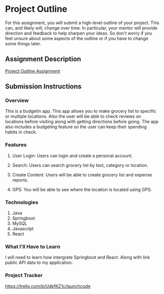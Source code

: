 # Project Outline
For this assignment, you will submit a high-level outline of your project. This can, and likely will, change over time. In particular, your mentor will provide direction and feedback to help sharpen your ideas. So don't worry if you feel unsure about some aspects of the outline or if you have to change some things later.

## Assignment Description
[Project Outline Assignment](https://education.launchcode.org/liftoff/modules/assignments/project-outline)

## Submission Instructions

### Overview
This is a budgetin app. This app allows you to make grocery list to specific or multiple locations. Also the user will be able to check reviews on locations before visiting along with getting directions before going. The app also includes a budgeting feature so the user can keep their spending habits in check.
### Features
1. User Login: Users can login and create a personal account.

2. Search: Users can search grocery list by text, category or location.

3. Create Content: Users will be able to create grocery list and expense reports.

4. GPS: You will be able to see where the location is located using GPS.

### Technologies
1. Java
2. Springboot
3. MySQL
4. Javascript
5. React

### What I'll Have to Learn
I will need to learn how intergrate Springboot and React. Along with link public API data to my application.

### Project Tracker
https://trello.com/b/UdkfKZ1c/launchcode
